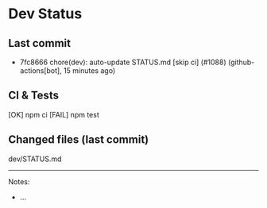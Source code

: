 # Dev Status

## Last commit
- 7fc8666 chore(dev): auto-update STATUS.md [skip ci] (#1088) (github-actions[bot], 15 minutes ago)
## CI & Tests
[OK] npm ci
[FAIL] npm test

## Changed files (last commit)
dev/STATUS.md

---
Notes:
- ...

